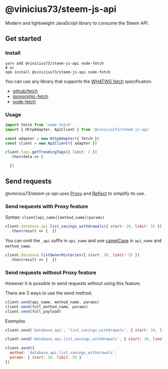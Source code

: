 # @vinicius73/steem-js-api

Modern and lightweight JavaScript library to consume the Steem API.

## Get started

### Install

```shell
yarn add @vinicius73/steem-js-api node-fetch
# or
npm install @vinicius73/steem-js-api node-fetch
```

You can use any library that supports the [WHATWG fetch](https://fetch.spec.whatwg.org) specification.  

- [github/fetch](https://github.com/github/fetch)
- [isomorphic-fetch](https://github.com/matthew-andrews/isomorphic-fetch)
- [node-fetch](https://github.com/bitinn/node-fetch)

### Usage

```js
import fetch from 'node-fetch'
import { HttpAdapter, ApiClient } from '@vinicius73/steem-js-api'

const adapter = new HttpAdapter({ fetch })
const client = new ApiClient({ adapter })

client.tags.getTrendingTags({ limit: 2 })
  .then(data => {

  })
```

## Send requests

*@vinicius73/steem-js-api* uses [Proxy](https://developer.mozilla.org/pt-BR/docs/Web/JavaScript/Reference/Global_Objects/Proxy) and [Reflect](https://developer.mozilla.org/pt-BR/docs/Web/JavaScript/Reference/Global_Objects/Reflect) to simplify its use.

### Send requests with Proxy feature

Syntax: `client[api_name][method_name](params)`

```js
client.database_api.list_savings_withdrawals({ start: 10, limit: 55 })
  .then(result => {  })
```
You can omit the `_api` suffix in `api_name` and use [camelCase](https://en.wikipedia.org/wiki/Camel_case) in `api_name` and `method_name`.

```js
client.database.listOwnerHistories({ start: 10, limit: 55 })
  .then(result => {  })
```

### Send requests without Proxy feature

However it is possible to send requests without using this feature.

There are 3 ways to use the send method.
```js
client.send(api_name, method_name, params)
client.send(full_method_name, params)
client.send(full_payload)
```

Exemples

```js
client.send('database_api', 'list_savings_withdrawals', { start: 10, limit: 55 })
```
```js
client.send('database_api.list_savings_withdrawals', { start: 10, limit: 55 })
```
```js
client.send({
  method: 'database_api.list_savings_withdrawals',
  params: { start: 10, limit: 55 }
})
```
